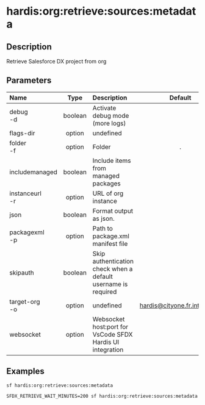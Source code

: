 <!-- This file has been generated with command 'sf hardis:doc:plugin:generate'. Please do not update it manually or it may be overwritten -->
# hardis:org:retrieve:sources:metadata

## Description

Retrieve Salesforce DX project from org

## Parameters

| Name               |  Type   | Description                                                   |           Default            | Required | Options |
|:-------------------|:-------:|:--------------------------------------------------------------|:----------------------------:|:--------:|:-------:|
| debug<br/>-d       | boolean | Activate debug mode (more logs)                               |                              |          |         |
| flags-dir          | option  | undefined                                                     |                              |          |         |
| folder<br/>-f      | option  | Folder                                                        |              .               |          |         |
| includemanaged     | boolean | Include items from managed packages                           |                              |          |         |
| instanceurl<br/>-r | option  | URL of org instance                                           |                              |          |         |
| json               | boolean | Format output as json.                                        |                              |          |         |
| packagexml<br/>-p  | option  | Path to package.xml manifest file                             |                              |          |         |
| skipauth           | boolean | Skip authentication check when a default username is required |                              |          |         |
| target-org<br/>-o  | option  | undefined                                                     | hardis@cityone.fr.intfluxne2 |          |         |
| websocket          | option  | Websocket host:port for VsCode SFDX Hardis UI integration     |                              |          |         |

## Examples

```shell
sf hardis:org:retrieve:sources:metadata
```

```shell
SFDX_RETRIEVE_WAIT_MINUTES=200 sf hardis:org:retrieve:sources:metadata
```


